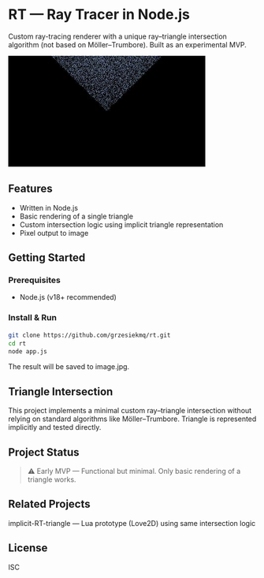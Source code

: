 # RT — Ray Tracer in Node.js

Custom ray-tracing renderer with a unique ray–triangle intersection algorithm (not based on Möller–Trumbore). Built as an experimental MVP.

![Example Output](image.jpg)

## Features
- Written in Node.js
- Basic rendering of a single triangle
- Custom intersection logic using implicit triangle representation
- Pixel output to image

## Getting Started

### Prerequisites
- Node.js (v18+ recommended)

### Install & Run
```bash
git clone https://github.com/grzesiekmq/rt.git
cd rt
node app.js  
```
The result will be saved to image.jpg.

## Triangle Intersection

This project implements a minimal custom ray–triangle intersection without relying on standard algorithms like Möller–Trumbore. Triangle is represented implicitly and tested directly.

## Project Status

> ⚠️ Early MVP — Functional but minimal. Only basic rendering of a triangle works.



## Related Projects

implicit-RT-triangle — Lua prototype (Love2D) using same intersection logic


## License

ISC
